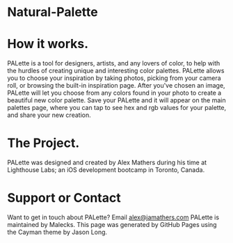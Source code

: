 # Natural-Palette
# How it works. 
PALette is a tool for designers, artists, and any lovers of color, to help with the hurdles of creating unique and interesting color palettes. PALette allows you to choose your inspiration by taking photos, picking from your camera roll, or browsing the built-in inspiration page. After you've chosen an image, PALette will let you choose from any colors found in your photo to create a beautiful new color palette. Save your PALette and it will appear on the main palettes page, where you can tap to see hex and rgb values for your palette, and share your new creation.  

# The Project. 
PALette was designed and created by Alex Mathers during his time at Lighthouse Labs; an iOS development bootcamp in Toronto, Canada.  

# Support or Contact 
Want to get in touch about PALette? Email alex@jamathers.com  PALette is maintained by Malecks. This page was generated by GitHub Pages using the Cayman theme by Jason Long.
